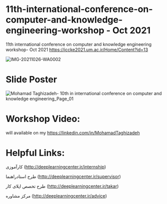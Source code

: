 # 11th-international-conference-on-computer-and-knowledge-engineering-workshop - Oct 2021
11th international conference on computer and knowledge engineering workshop- Oct 2021
https://iccke2021.um.ac.ir/Home/Content?id=13


![IMG-20211026-WA0002](https://user-images.githubusercontent.com/81808969/139118466-01b79e8f-6ec7-40aa-af08-fb28c13a8511.jpg)

# Slide Poster

![Mohamad Taghizadeh- 10th in international conference on computer and knowledge engineering_Page_01](https://user-images.githubusercontent.com/81808969/139119776-ac1d5e14-ebaf-4a6b-a297-d4efcb104eab.jpg)

# Workshop Video:
will available on my https://linkedin.com/in/MohamadTaghizadeh

# Helpful Links:
کارآموزی (http://deeplearningcenter.ir/internship)

طرح استادراهنما (http://deeplearningcenter.ir/supervisor)

طرح تخصص اپلای کار (http://deeplearningcenter.ir/takar)

مرکز مشاوره (http://deeplearningcenter.ir/advice)
